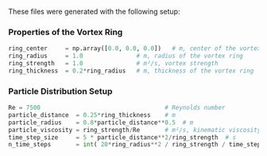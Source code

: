 
These files were generated with the following setup:

### Properties of the Vortex Ring
```python
ring_center     = np.array([0.0, 0.0, 0.0])   # m, center of the vortex ring
ring_radius     = 1.0               # m, radius of the vortex ring
ring_strength   = 1.0               # m²/s, vortex strength
ring_thickness  = 0.2*ring_radius   # m, thickness of the vortex ring
```

### Particle Distribution Setup
```python
Re = 7500                                   # Reynolds number
particle_distance  = 0.25*ring_thickness    # m
particle_radius    = 0.8*particle_distance**0.5  # m
particle_viscosity = ring_strength/Re       # m²/s, kinematic viscosity
time_step_size     = 5 * particle_distance**2/ring_strength  # s
n_time_steps       = int( 20*ring_radius**2 / ring_strength / time_step_size)
```
